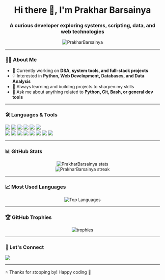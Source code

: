 <h1 align="center">Hi there 👋, I'm Prakhar Barsainya</h1>
<h3 align="center">A curious developer exploring systems, scripting, data, and web technologies</h3>

<p align="center">
  <img src="https://komarev.com/ghpvc/?username=PrakharBarsainya&label=Profile%20views&color=0e75b6&style=flat" alt="PrakharBarsainya" />
</p>

---

### 👨‍💻 About Me

- 🔧 Currently working on **DSA, system tools, and full-stack projects**
- 💡 Interested in **Python, Web Development, Databases, and Data Analysis**
- 🌱 Always learning and building projects to sharpen my skills
- 💬 Ask me about anything related to **Python, Git, Bash, or general dev tools**

---

### 🛠️ Languages & Tools

<p>
  <img src="https://img.shields.io/badge/Python-3776AB?style=for-the-badge&logo=python&logoColor=white"/>
  <img src="https://img.shields.io/badge/Java-007396?style=for-the-badge&logo=java&logoColor=white"/>
  <img src="https://img.shields.io/badge/C-00599C?style=for-the-badge&logo=c&logoColor=white"/>
  <img src="https://img.shields.io/badge/HTML5-E34F26?style=for-the-badge&logo=html5&logoColor=white"/>
  <img src="https://img.shields.io/badge/CSS3-1572B6?style=for-the-badge&logo=css3&logoColor=white"/>
  <img src="https://img.shields.io/badge/JavaScript-F7DF1E?style=for-the-badge&logo=javascript&logoColor=black"/>
  <br/>
  <img src="https://img.shields.io/badge/VS%20Code-007ACC?style=for-the-badge&logo=visual-studio-code&logoColor=white"/>
  <img src="https://img.shields.io/badge/Jupyter-F37626?style=for-the-badge&logo=jupyter&logoColor=white"/>
  <img src="https://img.shields.io/badge/Numpy-013243?style=for-the-badge&logo=numpy&logoColor=white"/>
  <img src="https://img.shields.io/badge/Pandas-150458?style=for-the-badge&logo=pandas&logoColor=white"/>
  <img src="https://img.shields.io/badge/MySQL-4479A1?style=for-the-badge&logo=mysql&logoColor=white"/>
  <img src="https://img.shields.io/badge/MongoDB-4EA94B?style=for-the-badge&logo=mongodb&logoColor=white"/>
  <img src="https://img.shields.io/badge/Git-F05032?style=for-the-badge&logo=git&logoColor=white"/>
  <img src="https://img.shields.io/badge/GitHub-181717?style=for-the-badge&logo=github&logoColor=white"/>
</p>

---

### 📊 GitHub Stats

<p align="center">
  <img src="https://github-readme-stats.vercel.app/api?username=PrakharBarsainya&show_icons=true&theme=tokyonight" alt="PrakharBarsainya stats"/>
  <br/>
  <img src="https://github-readme-streak-stats.herokuapp.com/?user=PrakharBarsainya&theme=tokyonight" alt="PrakharBarsainya streak"/>

</p>

---

### 📈 Most Used Languages

<p align="center">
  <img src="https://github-readme-stats.vercel.app/api/top-langs/?username=PrakharBarsainya&layout=compact&theme=tokyonight" alt="Top Languages"/>
</p>

---

### 🏆 GitHub Trophies

<p align="center">
  <img src="https://github-profile-trophy.vercel.app/?username=PrakharBarsainya&theme=radical&column=4&margin-w=15&margin-h=15" alt="trophies" />
</p>

---

### 🤝 Let's Connect

<p>
  <a href="https://github.com/PrakharBarsainya"><img src="https://img.shields.io/badge/GitHub-100000?style=for-the-badge&logo=github&logoColor=white"/></a>
  <!-- You can add LinkedIn, email, or portfolio here later -->
</p>

---

⭐️ Thanks for stopping by! Happy coding 🚀




